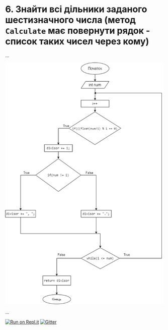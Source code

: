 # 6. Знайти всі дільники заданого шестизначного числа (метод ```Calculate``` має повернути рядок - список таких чисел через кому)
...

![](https://raw.githubusercontent.com/ppc-ntu-khpi/java-methods-batl64/master/Diagram.png)

...

[![Run on Repl.it](https://repl.it/badge/github/ppc-ntu-khpi/identifiers-types-starter)](https://repl.it/github/ppc-ntu-khpi/java-methods-batl64) [![Gitter](https://badges.gitter.im/PPC-SE-2020/OOP.svg)](https://gitter.im/PPC-SE-2020/OOP?utm_source=badge&utm_medium=badge&utm_campaign=pr-badge)

